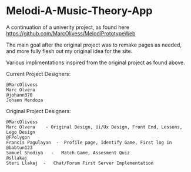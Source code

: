 # Melodi-A-Music-Theory-App

A continuation of a univerity project, as found here https://github.com/MarcOlivess/MelodiPrototypeWeb

The main goal after the original project was to remake pages as needed, and more fully flesh out my original idea for the site.

Various implimentations inspired from the original project as found above. 

Current Project Designers:

    @MarcOlivess
    Marc Olvera
    @johann370 
    Johann Mendoza 


Original Project Designers: 

    @MarcOlivess
    Marc Olvera    - Original Design, Ui/Ux Design, Front End, Lessons, Lego Design
    @FPolygon  
    Francis Pagulayan  -  Profile page, Identify Game, First log in
    @babtun123
    Samuel Shodiya   -   Match Game, Assesment Quiz
    @sllakaj
    Steri Llakaj  -   Chat/Forum First Server Implementation 



